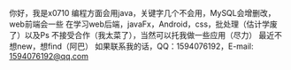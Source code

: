 你好，我是x0710
编程方面会用java，关键字几个不会用，MySQL会增删改，web前端会一些
在学习web后端，javaFx，Android，css，批处理（估计学废了）以及Ps
不接受合作（我太菜了），当然可以托我做一些应用（尽力）
最近不想new，想find（阿巴）
如果联系我的话，QQ：1594076192，E-mail: 1594076192@qq.com

